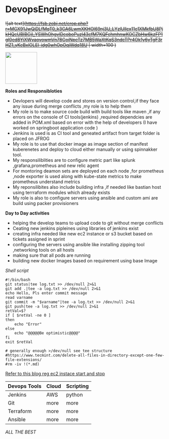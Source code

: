 # DevopsEngineer

~~![alt text](https://fsb.zobj.net/crop.php?r=MGX91JwQjDLfMqT0_k3GA6LwmXKHOl69nj3U_LYzlUllcx11e1XMkfbU8PjkHQcUBIBGjI_YSWhOhgvlDcoboPuzl43cfM7KQFehmhnwKOCZbHw6kzFP1gI0ed8YiXWvaovowmVn78GoiNpeTz7MB5WaXtKqS3ndcTPr4Ok1y6yTgF3rHZ1_yKeBxlOLEI-idg0whOpOqjWdq18U | width=100 )~~


<img src="https://fsb.zobj.net/crop.php?r=MGX91JwQjDLfMqT0_k3GA6LwmXKHOl69nj3U_LYzlUllcx11e1XMkfbU8PjkHQcUBIBGjI_YSWhOhgvlDcoboPuzl43cfM7KQFehmhnwKOCZbHw6kzFP1gI0ed8YiXWvaovowmVn78GoiNpeTz7MB5WaXtKqS3ndcTPr4Ok1y6yTgF3rHZ1_yKeBxlOLEI-idg0whOpOqjWdq18U" width="100" height="100">


**Roles and Responsibloties**
- Devlopers will develop code and stores on version control,if they face any issue during merge conflicts ,my role is to help them 
-  My role is to make source code  build with build tools like maven ,if any errors on the console of CI tools(jenkins) ,required dependcies are added in POM.xml based    on error with the help of developers (I have worked on springboot application code )
-  Jenkins is used is as CI tool and geneated artifact from target folder is placed on JFROG 
-  My role is to use that docker image as image section of manifest kuberenetes and deploy to cloud either manually or using spinnakker tool.
-  My responsiliblities are to configure metric part like splunk ,grafana,prometheus and new relic agent 
-  For montoring deamon sets are deployed on each node ,for prometheus ,node exporter is used along with kube-state metrics to make prometheus understand metrics 
-  My reponsilibites also include building infra ,if needed like bastian host using terrraform modules which already exists
-  My role is also to configure servers using ansible and custom ami are build using packer provisioners



**Day to Day activities**
- helping the develop teams to upload code to git without merge conflicts
- Ceating new jenkins pipleines using libraries of jenkins exist
- creating infra needed like new ec2 instance or s3 bucket based on tickets assigned in sprint 
- configuring the servers using ansible like installing  zipping tool ,networking tools on all hosts 
-  making sure that all pods are running 
-  building new docker Images based on requirement using base Image




*Shell script*

```
#!/bin/bash
git status|tee log.txt >> /dev/null 2>&1
git add .|tee -a log.txt >> /dev/null 2>&1
echo Hello, Pls enter commit message
read varname
git commit -m "$varname"|tee -a log.txt >> /dev/null 2>&1
git push|tee -a log.txt >> /dev/null 2>&1
retVal=$?
if [ $retVal -ne 0 ]
then
    echo "Error"
else
    echo "@@@@@Be optimistic@@@@"
fi
exit $retVal

# generally enough >/dev/null see tee structure
#https://www.tecmint.com/delete-all-files-in-directory-except-one-few-file-extensions/
#rm -iv !(*.md)

```

[Refer to this blog reg ec2 instace start and stop](https://www.101daysofdevops.com/how-to-stop-start-ec2-instance-on-a-scheduled-basis-to-save-cost-by-using-boto3-and-lambda/)


| Devops Tools | Cloud  | Scripting |
| --- | --- | --- |
| Jenkins | AWS | python |
| Git| more | more |
| Terraform | more | more |
|Ansible | more | more |


*ALL THE BEST*
